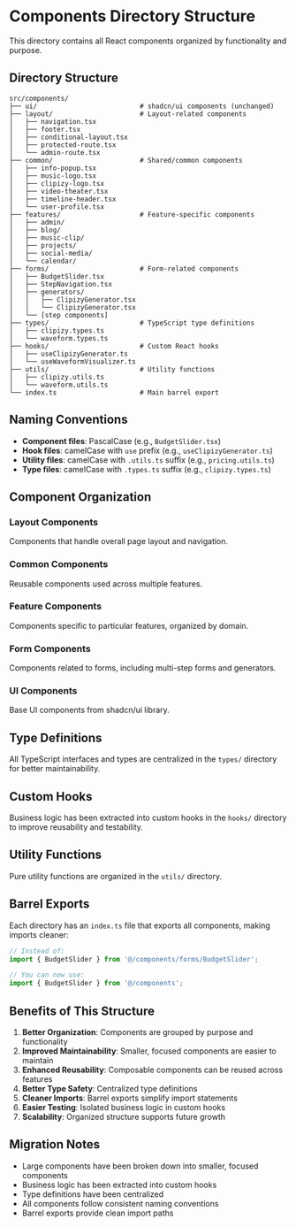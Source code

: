 # Components Directory Structure

This directory contains all React components organized by functionality and purpose.

## Directory Structure

```
src/components/
├── ui/                          # shadcn/ui components (unchanged)
├── layout/                      # Layout-related components
│   ├── navigation.tsx
│   ├── footer.tsx
│   ├── conditional-layout.tsx
│   ├── protected-route.tsx
│   └── admin-route.tsx
├── common/                      # Shared/common components
│   ├── info-popup.tsx
│   ├── music-logo.tsx
│   ├── clipizy-logo.tsx
│   ├── video-theater.tsx
│   ├── timeline-header.tsx
│   └── user-profile.tsx
├── features/                    # Feature-specific components
│   ├── admin/
│   ├── blog/
│   ├── music-clip/
│   ├── projects/
│   ├── social-media/
│   └── calendar/
├── forms/                       # Form-related components
│   ├── BudgetSlider.tsx
│   ├── StepNavigation.tsx
│   ├── generators/
│   │   ├── ClipizyGenerator.tsx
│   │   └── ClipizyGenerator.tsx
│   └── [step components]
├── types/                       # TypeScript type definitions
│   ├── clipizy.types.ts
│   └── waveform.types.ts
├── hooks/                       # Custom React hooks
│   ├── useClipizyGenerator.ts
│   └── useWaveformVisualizer.ts
├── utils/                       # Utility functions
│   ├── clipizy.utils.ts
│   └── waveform.utils.ts
└── index.ts                     # Main barrel export
```

## Naming Conventions

- **Component files**: PascalCase (e.g., `BudgetSlider.tsx`)
- **Hook files**: camelCase with `use` prefix (e.g., `useClipizyGenerator.ts`)
- **Utility files**: camelCase with `.utils.ts` suffix (e.g., `pricing.utils.ts`)
- **Type files**: camelCase with `.types.ts` suffix (e.g., `clipizy.types.ts`)

## Component Organization

### Layout Components
Components that handle overall page layout and navigation.

### Common Components
Reusable components used across multiple features.

### Feature Components
Components specific to particular features, organized by domain.

### Form Components
Components related to forms, including multi-step forms and generators.

### UI Components
Base UI components from shadcn/ui library.

## Type Definitions

All TypeScript interfaces and types are centralized in the `types/` directory for better maintainability.

## Custom Hooks

Business logic has been extracted into custom hooks in the `hooks/` directory to improve reusability and testability.

## Utility Functions

Pure utility functions are organized in the `utils/` directory.

## Barrel Exports

Each directory has an `index.ts` file that exports all components, making imports cleaner:

```typescript
// Instead of:
import { BudgetSlider } from '@/components/forms/BudgetSlider';

// You can now use:
import { BudgetSlider } from '@/components';
```

## Benefits of This Structure

1. **Better Organization**: Components are grouped by purpose and functionality
2. **Improved Maintainability**: Smaller, focused components are easier to maintain
3. **Enhanced Reusability**: Composable components can be reused across features
4. **Better Type Safety**: Centralized type definitions
5. **Cleaner Imports**: Barrel exports simplify import statements
6. **Easier Testing**: Isolated business logic in custom hooks
7. **Scalability**: Organized structure supports future growth

## Migration Notes

- Large components have been broken down into smaller, focused components
- Business logic has been extracted into custom hooks
- Type definitions have been centralized
- All components follow consistent naming conventions
- Barrel exports provide clean import paths
